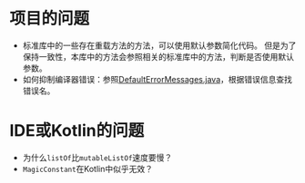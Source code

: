 # 项目的问题

* 标准库中的一些存在重载方法的方法，可以使用默认参数简化代码。
  但是为了保持一致性，本库中的方法会参照相关的标准库中的方法，判断是否使用默认参数。
* 如何抑制编译器错误：参照[DefaultErrorMessages.java]，根据错误信息查找错误名。

# IDE或Kotlin的问题

* 为什么`listOf`比`mutableListOf`速度要慢？
* `MagicConstant`在Kotlin中似乎无效？

[DefaultErrorMessages.java]: https://github.com/JetBrains/kotlin/blob/master/compiler/frontend/src/org/jetbrains/kotlin/diagnostics/rendering/DefaultErrorMessages.java

